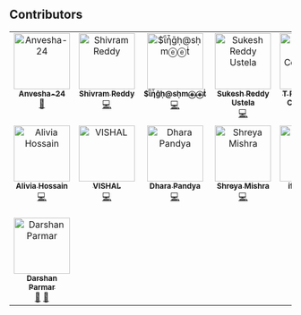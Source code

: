 ## Contributors

<!-- ALL-CONTRIBUTORS-LIST:START - Do not remove or modify this section -->
<!-- prettier-ignore-start -->
<!-- markdownlint-disable -->
<table>
  <tbody>
    <tr>
      <td align="center" valign="top" width="14.28%"><a href="https://github.com/Anvesha-24"><img src="https://avatars.githubusercontent.com/u/208858168?v=4?s=100" width="100px;" alt="Anvesha-24"/><br /><sub><b>Anvesha-24</b></sub></a><br /><a href="#ideas-Anvesha-24" title="Ideas, Planning, & Feedback">🤔</a></td>
      <td align="center" valign="top" width="14.28%"><a href="https://github.com/shivram9"><img src="https://avatars.githubusercontent.com/u/205002678?v=4?s=100" width="100px;" alt="Shivram Reddy"/><br /><sub><b>Shivram Reddy</b></sub></a><br /><a href="https://github.com/TechQuanta/github-avatar-frame-api/commits?author=shivram9" title="Code">💻</a></td>
      <td align="center" valign="top" width="14.28%"><a href="https://github.com/ashmeet07"><img src="https://avatars.githubusercontent.com/u/91828139?v=4?s=100" width="100px;" alt="$ῗἧḡḥ@sḥmⓔⓔṫ"/><br /><sub><b>$ῗἧḡḥ@sḥmⓔⓔṫ</b></sub></a><br /><a href="https://github.com/TechQuanta/github-avatar-frame-api/commits?author=ashmeet07" title="Code">💻</a></td>
      <td align="center" valign="top" width="14.28%"><a href="https://github.com/Suke2004"><img src="https://avatars.githubusercontent.com/u/137488933?v=4?s=100" width="100px;" alt="Sukesh Reddy Ustela"/><br /><sub><b>Sukesh Reddy Ustela</b></sub></a><br /><a href="https://github.com/TechQuanta/github-avatar-frame-api/commits?author=Suke2004" title="Code">💻</a></td>
      <td align="center" valign="top" width="14.28%"><a href="https://github.com/itspavant"><img src="https://avatars.githubusercontent.com/u/187398519?v=4?s=100" width="100px;" alt="T Pavan Teja &#124; Contributor"/><br /><sub><b>T Pavan Teja &#124; Contributor</b></sub></a><br /><a href="https://github.com/TechQuanta/github-avatar-frame-api/commits?author=itspavant" title="Code">💻</a></td>
      <td align="center" valign="top" width="14.28%"><a href="https://github.com/techquantacommunity"><img src="https://avatars.githubusercontent.com/u/212399388?v=4?s=100" width="100px;" alt="techquantacommunity"/><br /><sub><b>techquantacommunity</b></sub></a><br /><a href="#maintenance-techquantacommunity" title="Maintenance">🚧</a></td>
      <td align="center" valign="top" width="14.28%"><a href="https://adityasinghrathore.netlify.app/"><img src="https://avatars.githubusercontent.com/u/142787780?v=4?s=100" width="100px;" alt="aditya singh rathore"/><br /><sub><b>aditya singh rathore</b></sub></a><br /><a href="https://github.com/TechQuanta/github-avatar-frame-api/commits?author=Adez017" title="Code">💻</a></td>
    </tr>
    <tr>
      <td align="center" valign="top" width="14.28%"><a href="https://github.com/aliviahossain"><img src="https://avatars.githubusercontent.com/u/211632522?v=4?s=100" width="100px;" alt="Alivia Hossain"/><br /><sub><b>Alivia Hossain</b></sub></a><br /><a href="https://github.com/TechQuanta/github-avatar-frame-api/commits?author=aliviahossain" title="Code">💻</a></td>
      <td align="center" valign="top" width="14.28%"><a href="https://github.com/vishal6268"><img src="https://avatars.githubusercontent.com/u/125592050?v=4?s=100" width="100px;" alt="VISHAL"/><br /><sub><b>VISHAL</b></sub></a><br /><a href="https://github.com/TechQuanta/github-avatar-frame-api/commits?author=vishal6268" title="Code">💻</a></td>
      <td align="center" valign="top" width="14.28%"><a href="https://github.com/dharapandya85"><img src="https://avatars.githubusercontent.com/u/109461918?v=4?s=100" width="100px;" alt="Dhara Pandya "/><br /><sub><b>Dhara Pandya </b></sub></a><br /><a href="https://github.com/TechQuanta/github-avatar-frame-api/commits?author=dharapandya85" title="Code">💻</a></td>
      <td align="center" valign="top" width="14.28%"><a href="https://github.com/shreya-mishra325"><img src="https://avatars.githubusercontent.com/u/210963725?v=4?s=100" width="100px;" alt="Shreya Mishra"/><br /><sub><b>Shreya Mishra</b></sub></a><br /><a href="https://github.com/TechQuanta/github-avatar-frame-api/commits?author=shreya-mishra325" title="Code">💻</a></td>
      <td align="center" valign="top" width="14.28%"><a href="https://github.com/ifthikaar24"><img src="https://avatars.githubusercontent.com/u/145851574?v=4?s=100" width="100px;" alt="ifthikaar24"/><br /><sub><b>ifthikaar24</b></sub></a><br /><a href="https://github.com/TechQuanta/github-avatar-frame-api/commits?author=ifthikaar24" title="Code">💻</a></td>
      <td align="center" valign="top" width="14.28%"><a href="https://github.com/apps/allcontributors"><img src="https://avatars.githubusercontent.com/in/23186?v=4?s=100" width="100px;" alt="allcontributors[bot]"/><br /><sub><b>allcontributors[bot]</b></sub></a><br /><a href="https://github.com/TechQuanta/github-avatar-frame-api/commits?author=allcontributors[bot]" title="Code">💻</a></td>
      <td align="center" valign="top" width="14.28%"><a href="https://github.com/arundhativaishnav"><img src="https://avatars.githubusercontent.com/u/168985050?v=4?s=100" width="100px;" alt="Arundhati Anil Vaishnav"/><br /><sub><b>Arundhati Anil Vaishnav</b></sub></a><br /><a href="https://github.com/TechQuanta/github-avatar-frame-api/commits?author=arundhativaishnav" title="Code">💻</a></td>
    </tr>
    <tr>
      <td align="center" valign="top" width="14.28%"><a href="https://github.com/darshan02parmar"><img src="https://avatars.githubusercontent.com/u/180026762?v=4?s=100" width="100px;" alt="Darshan Parmar"/><br /><sub><b>Darshan Parmar</b></sub></a><br /><a href="#design-darshan02parmar" title="Design">🎨</a> <a href="#ideas-darshan02parmar" title="Ideas, Planning, & Feedback">🤔</a></td>
    </tr>
  </tbody>
</table>

<!-- markdownlint-restore -->
<!-- prettier-ignore-end -->

<!-- ALL-CONTRIBUTORS-LIST:END -->
